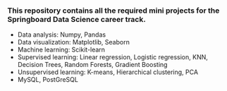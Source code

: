 ### This repository contains all the required mini projects for the Springboard Data Science career track.
- Data analysis: Numpy, Pandas
- Data visualization: Matplotlib, Seaborn
- Machine learning: Scikit-learn
- Supervised learning: Linear regression, Logistic regression, KNN, Decision Trees, Random Forests, Gradient Boosting
- Unsupervised learning: K-means, Hierarchical clustering, PCA
- MySQL, PostGreSQL
